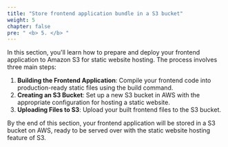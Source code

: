 ```yaml
---
title: "Store frontend application bundle in a S3 bucket"
weight: 5
chapter: false
pre: " <b> 5. </b> "
---
```


In this section, you'll learn how to prepare and deploy your frontend application to Amazon S3 for static website hosting. The process involves three main steps:

1. **Building the Frontend Application**: Compile your frontend code into production-ready static files using the build command.
2. **Creating an S3 Bucket**: Set up a new S3 bucket in AWS with the appropriate configuration for hosting a static website.
3. **Uploading Files to S3**: Upload your built frontend files to the S3 bucket.

By the end of this section, your frontend application will be stored in a S3 bucket on AWS, ready to be served over with the static website hosting feature of S3.

